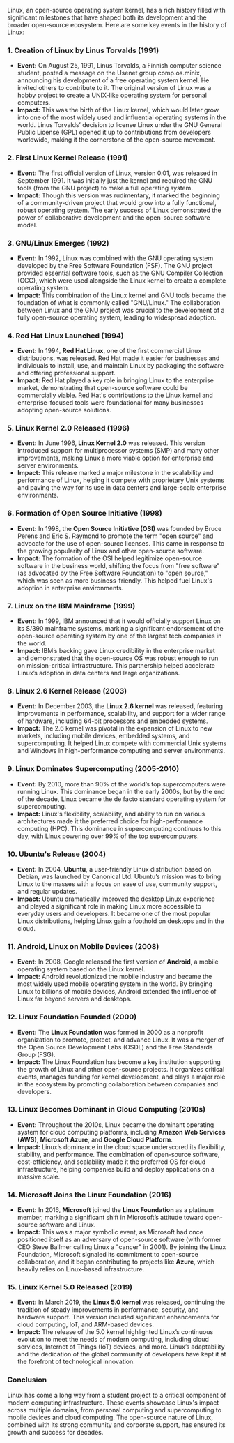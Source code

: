Linux, an open-source operating system kernel, has a rich history filled with significant milestones that have shaped both its development and the broader open-source ecosystem. Here are some key events in the history of Linux:

### 1. **Creation of Linux by Linus Torvalds (1991)**
   - **Event:** On August 25, 1991, Linus Torvalds, a Finnish computer science student, posted a message on the Usenet group comp.os.minix, announcing his development of a free operating system kernel. He invited others to contribute to it. The original version of Linux was a hobby project to create a UNIX-like operating system for personal computers.
   - **Impact:** This was the birth of the Linux kernel, which would later grow into one of the most widely used and influential operating systems in the world. Linus Torvalds’ decision to license Linux under the GNU General Public License (GPL) opened it up to contributions from developers worldwide, making it the cornerstone of the open-source movement.

### 2. **First Linux Kernel Release (1991)**
   - **Event:** The first official version of Linux, version 0.01, was released in September 1991. It was initially just the kernel and required the GNU tools (from the GNU project) to make a full operating system.
   - **Impact:** Though this version was rudimentary, it marked the beginning of a community-driven project that would grow into a fully functional, robust operating system. The early success of Linux demonstrated the power of collaborative development and the open-source software model.

### 3. **GNU/Linux Emerges (1992)**
   - **Event:** In 1992, Linux was combined with the GNU operating system developed by the Free Software Foundation (FSF). The GNU project provided essential software tools, such as the GNU Compiler Collection (GCC), which were used alongside the Linux kernel to create a complete operating system.
   - **Impact:** This combination of the Linux kernel and GNU tools became the foundation of what is commonly called "GNU/Linux." The collaboration between Linux and the GNU project was crucial to the development of a fully open-source operating system, leading to widespread adoption.

### 4. **Red Hat Linux Launched (1994)**
   - **Event:** In 1994, **Red Hat Linux**, one of the first commercial Linux distributions, was released. Red Hat made it easier for businesses and individuals to install, use, and maintain Linux by packaging the software and offering professional support.
   - **Impact:** Red Hat played a key role in bringing Linux to the enterprise market, demonstrating that open-source software could be commercially viable. Red Hat's contributions to the Linux kernel and enterprise-focused tools were foundational for many businesses adopting open-source solutions.

### 5. **Linux Kernel 2.0 Released (1996)**
   - **Event:** In June 1996, **Linux Kernel 2.0** was released. This version introduced support for multiprocessor systems (SMP) and many other improvements, making Linux a more viable option for enterprise and server environments.
   - **Impact:** This release marked a major milestone in the scalability and performance of Linux, helping it compete with proprietary Unix systems and paving the way for its use in data centers and large-scale enterprise environments.

### 6. **Formation of Open Source Initiative (1998)**
   - **Event:** In 1998, the **Open Source Initiative (OSI)** was founded by Bruce Perens and Eric S. Raymond to promote the term "open source" and advocate for the use of open-source licenses. This came in response to the growing popularity of Linux and other open-source software.
   - **Impact:** The formation of the OSI helped legitimize open-source software in the business world, shifting the focus from "free software" (as advocated by the Free Software Foundation) to "open source," which was seen as more business-friendly. This helped fuel Linux's adoption in enterprise environments.

### 7. **Linux on the IBM Mainframe (1999)**
   - **Event:** In 1999, IBM announced that it would officially support Linux on its S/390 mainframe systems, marking a significant endorsement of the open-source operating system by one of the largest tech companies in the world.
   - **Impact:** IBM’s backing gave Linux credibility in the enterprise market and demonstrated that the open-source OS was robust enough to run on mission-critical infrastructure. This partnership helped accelerate Linux’s adoption in data centers and large organizations.

### 8. **Linux 2.6 Kernel Release (2003)**
   - **Event:** In December 2003, the **Linux 2.6 kernel** was released, featuring improvements in performance, scalability, and support for a wider range of hardware, including 64-bit processors and embedded systems.
   - **Impact:** The 2.6 kernel was pivotal in the expansion of Linux to new markets, including mobile devices, embedded systems, and supercomputing. It helped Linux compete with commercial Unix systems and Windows in high-performance computing and server environments.

### 9. **Linux Dominates Supercomputing (2005-2010)**
   - **Event:** By 2010, more than 90% of the world’s top supercomputers were running Linux. This dominance began in the early 2000s, but by the end of the decade, Linux became the de facto standard operating system for supercomputing.
   - **Impact:** Linux's flexibility, scalability, and ability to run on various architectures made it the preferred choice for high-performance computing (HPC). This dominance in supercomputing continues to this day, with Linux powering over 99% of the top supercomputers.

### 10. **Ubuntu's Release (2004)**
   - **Event:** In 2004, **Ubuntu**, a user-friendly Linux distribution based on Debian, was launched by Canonical Ltd. Ubuntu’s mission was to bring Linux to the masses with a focus on ease of use, community support, and regular updates.
   - **Impact:** Ubuntu dramatically improved the desktop Linux experience and played a significant role in making Linux more accessible to everyday users and developers. It became one of the most popular Linux distributions, helping Linux gain a foothold on desktops and in the cloud.

### 11. **Android, Linux on Mobile Devices (2008)**
   - **Event:** In 2008, Google released the first version of **Android**, a mobile operating system based on the Linux kernel.
   - **Impact:** Android revolutionized the mobile industry and became the most widely used mobile operating system in the world. By bringing Linux to billions of mobile devices, Android extended the influence of Linux far beyond servers and desktops.

### 12. **Linux Foundation Founded (2000)**
   - **Event:** The **Linux Foundation** was formed in 2000 as a nonprofit organization to promote, protect, and advance Linux. It was a merger of the Open Source Development Labs (OSDL) and the Free Standards Group (FSG).
   - **Impact:** The Linux Foundation has become a key institution supporting the growth of Linux and other open-source projects. It organizes critical events, manages funding for kernel development, and plays a major role in the ecosystem by promoting collaboration between companies and developers.

### 13. **Linux Becomes Dominant in Cloud Computing (2010s)**
   - **Event:** Throughout the 2010s, Linux became the dominant operating system for cloud computing platforms, including **Amazon Web Services (AWS)**, **Microsoft Azure**, and **Google Cloud Platform**.
   - **Impact:** Linux’s dominance in the cloud space underscored its flexibility, stability, and performance. The combination of open-source software, cost-efficiency, and scalability made it the preferred OS for cloud infrastructure, helping companies build and deploy applications on a massive scale.

### 14. **Microsoft Joins the Linux Foundation (2016)**
   - **Event:** In 2016, **Microsoft** joined the **Linux Foundation** as a platinum member, marking a significant shift in Microsoft’s attitude toward open-source software and Linux.
   - **Impact:** This was a major symbolic event, as Microsoft had once positioned itself as an adversary of open-source software (with former CEO Steve Ballmer calling Linux a "cancer" in 2001). By joining the Linux Foundation, Microsoft signaled its commitment to open-source collaboration, and it began contributing to projects like **Azure**, which heavily relies on Linux-based infrastructure.

### 15. **Linux Kernel 5.0 Released (2019)**
   - **Event:** In March 2019, the **Linux 5.0 kernel** was released, continuing the tradition of steady improvements in performance, security, and hardware support. This version included significant enhancements for cloud computing, IoT, and ARM-based devices.
   - **Impact:** The release of the 5.0 kernel highlighted Linux’s continuous evolution to meet the needs of modern computing, including cloud services, Internet of Things (IoT) devices, and more. Linux’s adaptability and the dedication of the global community of developers have kept it at the forefront of technological innovation.

### Conclusion
Linux has come a long way from a student project to a critical component of modern computing infrastructure. These events showcase Linux's impact across multiple domains, from personal computing and supercomputing to mobile devices and cloud computing. The open-source nature of Linux, combined with its strong community and corporate support, has ensured its growth and success for decades.